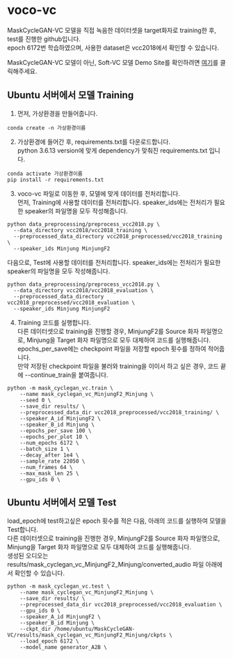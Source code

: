 # voco-vc
MaskCycleGAN-VC 모델을 직접 녹음한 데이터셋을 target화자로 training한 후, test를 진행한 github입니다.\
epoch 6172번 학습하였으며, 사용한 dataset은 vcc2018에서 확인할 수 있습니다.

MaskCycleGAN-VC 모델이 아닌, Soft-VC 모델 Demo Site를 확인하려면 [여기](https://colab.research.google.com/drive/1b24BkXJYFR_lA8s1zniuR2ypuQg8KJng)를 클릭해주세요.

## Ubuntu 서버에서 모델 Training
1. 먼저, 가상환경을 만들어줍니다.
```
conda create -n 가상환경이름
```
2. 가상환경에 들어간 후, requirements.txt를 다운로드합니다.\
python 3.6.13 version에 맞게 dependency가 맞춰진 requirements.txt 입니다.
```
conda activate 가상환경이름
pip install -r requirements.txt
```
3. voco-vc 파일로 이동한 후, 모델에 맞게 데이터를 전처리합니다.\
먼저, Training에 사용할 데이터를 전처리합니다. speaker_ids에는 전처리가 필요한 speaker의 파일명을 모두 작성해줍니다.
```
python data_preprocessing/preprocess_vcc2018.py \
  --data_directory vcc2018/vcc2018_training \
  --preprocessed_data_directory vcc2018_preprocessed/vcc2018_training \
  --speaker_ids Minjung MinjungF2
```
다음으로, Test에 사용할 데이터를 전처리합니다. speaker_ids에는 전처리가 필요한 speaker의 파일명을 모두 작성해줍니다.
```
python data_preprocessing/preprocess_vcc2018.py \
  --data_directory vcc2018/vcc2018_evaluation \
  --preprocessed_data_directory vcc2018_preprocessed/vcc2018_evaluation \
  --speaker_ids Minjung MinjungF2
```
4. Training 코드를 실행합니다.\
다른 데이터셋으로 training을 진행할 경우, MinjungF2를 Source 화자 파일명으로, Minjung을 Target 화자 파일명으로 모두 대체하여 코드를 실행해줍니다.\
epochs_per_save에는 checkpoint 파일을 저장할 epoch 횟수를 정하여 적어줍니다.\
만약 저장된 checkpoint 파일을 불러와 training을 이이서 하고 싶은 경우, 코드 끝에 --continue_train을 붙여줍니다.
```
python -m mask_cyclegan_vc.train \
    --name mask_cyclegan_vc_MinjungF2_Minjung \
    --seed 0 \
    --save_dir results/ \
    --preprocessed_data_dir vcc2018_preprocessed/vcc2018_training/ \
    --speaker_A_id MinjungF2 \
    --speaker_B_id Minjung \
    --epochs_per_save 100 \
    --epochs_per_plot 10 \
    --num_epochs 6172 \
    --batch_size 1 \
    --decay_after 1e4 \
    --sample_rate 22050 \
    --num_frames 64 \
    --max_mask_len 25 \
    --gpu_ids 0 \
```
## Ubuntu 서버에서 모델 Test
load_epoch에 test하고싶은 epoch 횟수를 적은 다음, 아래의 코드를 실행하여 모델을 Test합니다.\
다른 데이터셋으로 training을 진행한 경우, MinjungF2를 Source 화자 파일명으로, Minjung을 Target 화자 파일명으로 모두 대체하여 코드를 실행해줍니다.\
생성된 오디오는 results/mask_cyclegan_vc_MinjungF2_Minjung/converted_audio 파일 아래에서 확인할 수 있습니다.
```
python -m mask_cyclegan_vc.test \
    --name mask_cyclegan_vc_MinjungF2_Minjung \
    --save_dir results/ \
    --preprocessed_data_dir vcc2018_preprocessed/vcc2018_evaluation \
    --gpu_ids 0 \
    --speaker_A_id MinjungF2 \
    --speaker_B_id Minjung \
    --ckpt_dir /home/ubuntu/MaskCycleGAN-VC/results/mask_cyclegan_vc_MinjungF2_Minjung/ckpts \
    --load_epoch 6172 \
    --model_name generator_A2B \
```
